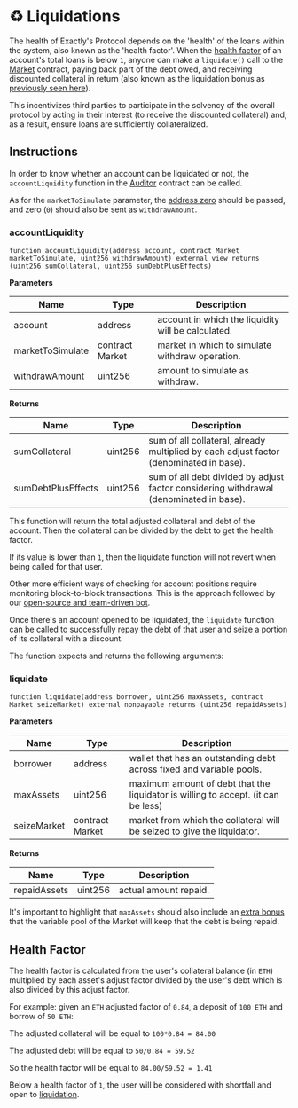 # ♻ Liquidations

The health of Exactly's Protocol depends on the 'health' of the loans within the system, also known as the 'health factor'. When the [health factor](../price-feeds.md#health-factor) of an account's total loans is below `1`, anyone can make a `liquidate()` call to the [Market](../protocol/market/) contract, paying back part of the debt owed, and receiving discounted collateral in return (also known as the liquidation bonus as [previously seen here](../parameters.md#h.-liquidation-bonuses)).

This incentivizes third parties to participate in the solvency of the overall protocol by acting in their interest (to receive the discounted collateral) and, as a result, ensure loans are sufficiently collateralized.

## Instructions

In order to know whether an account can be liquidated or not, the `accountLiquidity` function in the [Auditor](../protocol/auditor.md) contract can be called.

As for the `marketToSimulate` parameter, the [address zero](https://etherscan.io/address/0x0000000000000000000000000000000000000000) should be passed, and zero (`0`) should also be sent as `withdrawAmount`.

### accountLiquidity

```solidity
function accountLiquidity(address account, contract Market marketToSimulate, uint256 withdrawAmount) external view returns (uint256 sumCollateral, uint256 sumDebtPlusEffects)
```

**Parameters**

| Name             | Type            | Description                                        |
| ---------------- | --------------- | -------------------------------------------------- |
| account          | address         | account in which the liquidity will be calculated. |
| marketToSimulate | contract Market | market in which to simulate withdraw operation.    |
| withdrawAmount   | uint256         | amount to simulate as withdraw.                    |

**Returns**

| Name               | Type    | Description                                                                            |
| ------------------ | ------- | -------------------------------------------------------------------------------------- |
| sumCollateral      | uint256 | sum of all collateral, already multiplied by each adjust factor (denominated in base). |
| sumDebtPlusEffects | uint256 | sum of all debt divided by adjust factor considering withdrawal (denominated in base). |

This function will return the total adjusted collateral and debt of the account. Then the collateral can be divided by the debt to get the health factor.

If its value is lower than `1`, then the liquidate function will not revert when being called for that user.

Other more efficient ways of checking for account positions require monitoring block-to-block transactions. This is the approach followed by our [open-source and team-driven bot](exactlys-bot.md).

Once there's an account opened to be liquidated, the `liquidate` function can be called to successfully repay the debt of that user and seize a portion of its collateral with a discount.

The function expects and returns the following arguments:

### liquidate

```solidity
function liquidate(address borrower, uint256 maxAssets, contract Market seizeMarket) external nonpayable returns (uint256 repaidAssets)
```

**Parameters**

| Name        | Type            | Description                                                                       |
| ----------- | --------------- | --------------------------------------------------------------------------------- |
| borrower    | address         | wallet that has an outstanding debt across fixed and variable pools.              |
| maxAssets   | uint256         | maximum amount of debt that the liquidator is willing to accept. (it can be less) |
| seizeMarket | contract Market | market from which the collateral will be seized to give the liquidator.           |

**Returns**

| Name         | Type    | Description           |
| ------------ | ------- | --------------------- |
| repaidAssets | uint256 | actual amount repaid. |

It's important to highlight that `maxAssets` should also include an [extra bonus](../parameters.md#h.-liquidation-bonuses) that the variable pool of the Market will keep that the debt is being repaid.

## Health Factor

The health factor is calculated from the user's collateral balance (in `ETH`) multiplied by each asset's adjust factor divided by the user's debt which is also divided by this adjust factor.

For example: given an `ETH` adjusted factor of `0.84`, a deposit of `100 ETH` and borrow of `50 ETH`:

The adjusted collateral will be equal to `100*0.84 = 84.00`

The adjusted debt will be equal to `50/0.84 = 59.52`&#x20;

So the health factor will be equal to `84.00/59.52 = 1.41`&#x20;

Below a health factor of `1`, the user will be considered with shortfall and open to [liquidation](../../resources/math-paper.md#6.-liquidations).
